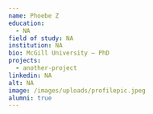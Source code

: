 ```yaml
---
name: Phoebe Z
education:
  - NA
field of study: NA
institution: NA
bio: McGill University – PhD
projects:
  - another-project
linkedin: NA
alt: NA
image: /images/uploads/profilepic.jpeg
alumni: true
---
```

